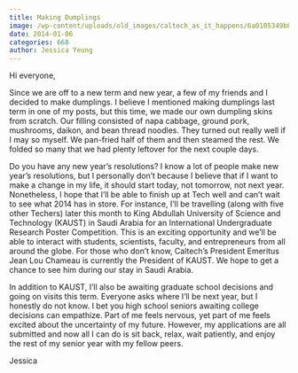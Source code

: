 ```yaml
---
title: Making Dumplings
image: /wp-content/uploads/old_images/caltech_as_it_happens/6a0105349b8251970b01a3fba8e4d0970b.jpg
date: 2014-01-06
categories: 668
author: Jessica Yeung
---
```



Hi everyone,

Since we are off to a new term and new year, a few of my friends and I decided to make dumplings. I believe I mentioned making dumplings last term in one of my posts, but this time, we made our own dumpling skins from scratch. Our filling consisted of napa cabbage, ground pork, mushrooms, daikon, and bean thread noodles. They turned out really well if I may so myself. We pan-fried half of them and then steamed the rest. We folded so many that we had plenty leftover for the next couple days.

Do you have any new year’s resolutions? I know a lot of people make new year’s resolutions, but I personally don’t because I believe that if I want to make a change in my life, it should start today, not tomorrow, not next year. Nonetheless, I hope that I’ll be able to finish up at Tech well and can’t wait to see what 2014 has in store. For instance, I’ll be travelling (along with five other Techers) later this month to King Abdullah University of Science and Technology (KAUST) in Saudi Arabia for an International Undergraduate Research Poster Competition. This is an exciting opportunity and we’ll be able to interact with students, scientists, faculty, and entrepreneurs from all around the globe. For those who don’t know, Caltech’s President Emeritus Jean Lou Chameau is currently the President of KAUST. We hope to get a chance to see him during our stay in Saudi Arabia.

In addition to KAUST, I’ll also be awaiting graduate school decisions and going on visits this term. Everyone asks where I’ll be next year, but I honestly do not know. I bet you high school seniors awaiting college decisions can empathize. Part of me feels nervous, yet part of me feels excited about the uncertainty of my future. However, my applications are all submitted and now all I can do is sit back, relax, wait patiently, and enjoy the rest of my senior year with my fellow peers.

Jessica

